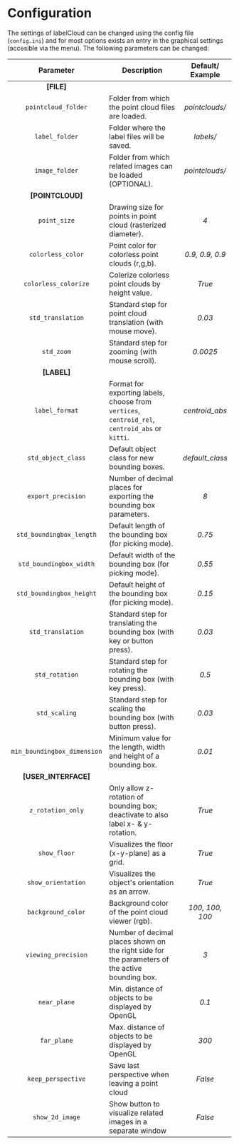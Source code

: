# Configuration

The settings of labelCloud can be changed using the config file (`config.ini`) and for most options exists an entry in the graphical settings (accesible via the menu).
The following parameters can be changed:

|          Parameter          | Description                                                                                     |   Default/ Example    |
| :-------------------------: | ----------------------------------------------------------------------------------------------- | :-------------------: |
|         **[FILE]**          |
|     `pointcloud_folder`     | Folder from which the point cloud files are loaded.                                             |    *pointclouds/*     |
|       `label_folder`        | Folder where the label files will be saved.                                                     |       *labels/*       |
|       `image_folder`        | Folder from which related images can be loaded (OPTIONAL).                                      |    *pointclouds/*     |
|      **[POINTCLOUD]**       |
|        `point_size`         | Drawing size for points in point cloud (rasterized diameter).                                   |          *4*          |
|      `colorless_color`      | Point color for colorless point clouds (r,g,b).                                                 |    *0.9, 0.9, 0.9*    |
|    `colorless_colorize`     | Colerize colorless point clouds by height value.                                                |        *True*         |
|      `std_translation`      | Standard step for point cloud translation (with mouse move).                                    |        *0.03*         |
|         `std_zoom`          | Standard step for zooming (with mouse scroll).                                                  |       *0.0025*        |
|         **[LABEL]**         |
|       `label_format`        | Format for exporting labels, choose from `vertices`, `centroid_rel`, `centroid_abs` or `kitti`. |    *centroid_abs*     |
|     `std_object_class`      | Default object class for new bounding boxes.                                                    |    *default_class*    |
|     `export_precision`      | Number of decimal places for exporting the bounding box parameters.                             |          *8*          |
|  `std_boundingbox_length`   | Default length of the bounding box (for picking mode).                                          |        *0.75*         |
|   `std_boundingbox_width`   | Default width of the bounding box (for picking mode).                                           |        *0.55*         |
|  `std_boundingbox_height`   | Default height of the bounding box (for picking mode).                                          |        *0.15*         |
|      `std_translation`      | Standard step for translating the bounding box (with key or button press).                      |        *0.03*         |
|       `std_rotation`        | Standard step for rotating the bounding box (with key press).                                   |         *0.5*         |
|        `std_scaling`        | Standard step for scaling the bounding box (with button press).                                 |        *0.03*         |
| `min_boundingbox_dimension` | Minimum value for the length, width and height of a bounding box.                               |        *0.01*         |
|    **[USER_INTERFACE]**     |
|      `z_rotation_only`      | Only allow z-rotation of bounding box; deactivate to also label x- & y-rotation.                |        *True*         |
|        `show_floor`         | Visualizes the floor (x-y-plane) as a grid.                                                     |        *True*         |
|     `show_orientation`      | Visualizes the object's orientation as an arrow.                                                |        *True*         |
|     `background_color`      | Background color of the point cloud viewer (rgb).                                               |    *100, 100, 100*    |
|     `viewing_precision`     | Number of decimal places shown on the right side for the parameters of the active bounding box. |          *3*          |
|        `near_plane`         | Min. distance of objects to be displayed by OpenGL                                              |         *0.1*         |
|         `far_plane`         | Max. distance of objects to be displayed by OpenGL                                              |         *300*         |
|     `keep_perspective`      | Save last perspective when leaving a point cloud                                                |        *False*        |
|       `show_2d_image`       | Show button to visualize related images in a separate window                                    |        *False*        |
